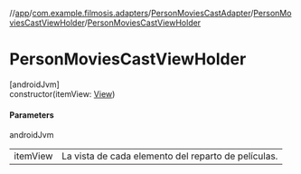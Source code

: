 //[app](../../../../index.md)/[com.example.filmosis.adapters](../../index.md)/[PersonMoviesCastAdapter](../index.md)/[PersonMoviesCastViewHolder](index.md)/[PersonMoviesCastViewHolder](-person-movies-cast-view-holder.md)

# PersonMoviesCastViewHolder

[androidJvm]\
constructor(itemView: [View](https://developer.android.com/reference/kotlin/android/view/View.html))

#### Parameters

androidJvm

| | |
|---|---|
| itemView | La vista de cada elemento del reparto de películas. |
